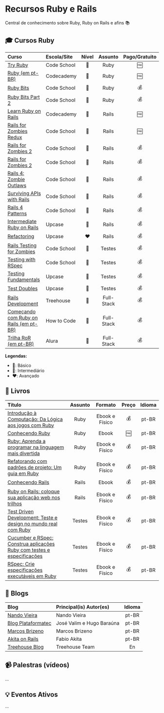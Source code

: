 # Recursos Ruby e Rails
Central de conhecimento sobre Ruby, Ruby on Rails e afins :books: 

## :mortar_board: Cursos Ruby
Curso | Escola/Site | Nível | Assunto | Pago/Gratuito
:-- | :-- | :--: | :--: | :--:
[Try Ruby](https://www.codeschool.com/courses/try-ruby) | Code School | :green_heart: | Ruby | :free:
[Ruby (em pt-BR)](https://www.codecademy.com/pt-BR/learn/ruby) | Codecademy | :green_heart: | Ruby | :free:
[Ruby Bits](https://www.codeschool.com/courses/ruby-bits) | Code School | :yellow_heart: | Ruby | :moneybag:
[Ruby Bits Part 2](https://www.codeschool.com/courses/ruby-bits-part-2) | Code School | :yellow_heart: | Ruby | :moneybag:
[Learn Ruby on Rails](https://www.codecademy.com/pt-BR/learn/learn-rails) | Codecademy | :green_heart: | Rails | :free:
[Rails for Zombies Redux](https://www.codeschool.com/courses/rails-for-zombies-redux) | Code School | :green_heart: | Rails | :free:
[Rails for Zombies 2](https://www.codeschool.com/courses/rails-for-zombies-2) | Code School | :green_heart: | Rails | :moneybag:
[Rails for Zombies 2](https://www.codeschool.com/courses/rails-for-zombies-2) | Code School | :green_heart: | Rails | :moneybag:
[Rails 4: Zombie Outlaws](https://www.codeschool.com/courses/rails-4-zombie-outlaws) | Code School | :yellow_heart: | Rails | :moneybag:
[Surviving APIs with Rails](https://www.codeschool.com/courses/surviving-apis-with-rails) | Code School | :yellow_heart: | Rails | :moneybag:
[Rails 4 Patterns](https://www.codeschool.com/courses/rails-4-patterns) | Code School | :yellow_heart: | Rails | :moneybag:
[Intermediate Ruby on Rails]() | Upcase | :yellow_heart: | Rails | :moneybag:
[Refactoring](https://upcase.com/refactoring) | Upcase | :heart: | Rails | :moneybag:
[Rails Testing for Zombies](https://www.codeschool.com/courses/rails-testing-for-zombies) | Code School | :green_heart: | Testes | :moneybag:
[Testing with RSpec](https://www.codeschool.com/courses/testing-with-rspec) | Code School | :green_heart: | Testes | :moneybag:
[Testing Fundamentals](https://upcase.com/testing-fundamentals) | Upcase | :green_heart: | Testes | :moneybag:
[Test Doubles](https://upcase.com/test-doubles) | Upcase | :yellow_heart: | Testes | :moneybag:
[Rails Development](https://teamtreehouse.com/tracks/rails-development) | Treehouse | :green_heart: | Full-Stack | :moneybag:
[Começando com Ruby on Rails (em pt-BR)](http://howtocode.com.br/cursos/comecando-com-ruby-on-rails) | How to Code | :yellow_heart: | Full-Stack | :moneybag: 
[Trilha RoR (em pt-BR)](https://www.alura.com.br/cursos-online-ruby-e-rails) | Alura | :yellow_heart: | Full-Stack | :moneybag:

**Legendas:**
* :green_heart:: Básico
* :yellow_heart:: Intermediário
* :heart:: Avançado

## :book: Livros
Título | Assunto | Formato | Preço | Idioma
:-- | :--: | :--: | :--: | :--:
[Introdução à Computação: Da Lógica aos jogos com Ruby](http://www.casadocodigo.com.br/products/livro-aprendendo-computacao-ruby) | Ruby | Ebook e Físico | :moneybag: | pt-BR
[Conhecendo Ruby](https://leanpub.com/conhecendo-ruby) | Ruby | Ebook | :free: | pt-BR
[Ruby: Aprenda a programar na linguagem mais divertida](http://www.casadocodigo.com.br/products/livro-ruby) | Ruby | Ebook e Físico | :moneybag: | pt-BR
[Refatorando com padrões de projeto: Um guia em Ruby](http://www.casadocodigo.com.br/products/livro-refatoracao-ruby) | Ruby | Ebook e Físico | :moneybag: | pt-BR
[Conhecendo Rails](https://leanpub.com/conhecendo-rails) | Rails | Ebook | :moneybag: | pt-BR
[Ruby on Rails: coloque sua aplicação web nos trilhos](http://www.casadocodigo.com.br/products/livro-ruby-on-rails)  | Rails | Ebook e Físico | :moneybag: | pt-BR
[Test Driven Development: Teste e design no mundo real com Ruby](http://www.casadocodigo.com.br/products/livro-Testes-ruby) | Testes | Ebook e Físico | :moneybag: | pt-BR
[Cucumber e RSpec: Construa aplicações Ruby com testes e especificações](http://www.casadocodigo.com.br/products/livro-cucumber-rspec-tdd-bdd) | Testes | Ebook e Físico | :moneybag: | pt-BR
[RSpec: Crie especificações executáveis em Ruby](http://www.casadocodigo.com.br/products/livro-rspec) | Testes | Ebook e Físico | :moneybag: | pt-BR

## :newspaper: Blogs
Blog | Principal(is) Autor(es) | Idioma
:-- | :-- | :--:
[Nando Vieira](http://nandovieira.com.br) | Nando Vieira | pt-BR
[Blog Plataformatec](http://blog.plataformatec.com.br) | José Valim e Hugo Baraúna | pt-BR
[Marcos Brizeno](https://brizeno.wordpress.com) | Marcos Brizeno | pt-BR
[Akita on Rails](http://akitaonrails.com) | Fabio Akita | pt-BR
[Treehouse Blog](http://blog.teamtreehouse.com) | Treehouse Team | En

## :video_camera: Palestras (vídeos)
...

## :bulb: Eventos Ativos
...